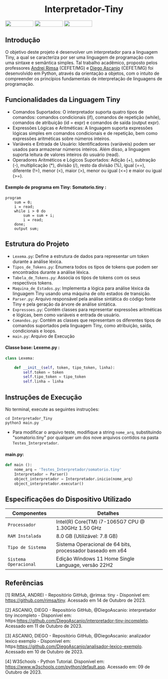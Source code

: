 <h1 align="center"> Interpretador-Tiny</h1>
<div style="display: inline-block;">
<img align="center" height="20px" width="90px" src="https://img.shields.io/badge/Python-3776AB?style=for-the-badge&logo=python&logoColor=white"/> 
<img align="center" height="20px" width="90px" src="https://img.shields.io/badge/Made%20for-VSCode-1f425f.svg"/> 
<img align="center" height="20px" width="90px" src="https://img.shields.io/badge/Contributions-welcome-brightgreen.svg?style=flat"/>
</div>

## Introdução

O objetivo deste projeto é desenvolver um interpretador para a linguagem Tiny, a qual se caracteriza por ser uma linguagem de programação com uma sintaxe e semântica simples. Tal trabalho acadêmico, proposto pelos professores <a href="https://github.com/rimsa" target="_blank">Andrei Rimsa</a> (CEFET/MG) e <a href="https://github.com/DiegoAscanio" target="_blank">Diego Ascanio</a> (CEFET/MG) foi desenvolvido em Python, através da orientação a objetos, com o intuito de compreender os princípios fundamentais de interpretação de linguagens de programação. 

## Funcionalidades da Linguagem Tiny

- Comandos Suportados: O interpretador suporta quatro tipos de comandos: comandos condicionais (if), comandos de repetição (while), comandos de atribuição (id = expr) e comandos de saída (output expr).
- Expressões Lógicas e Aritméticas: A linguagem suporta expressões lógicas simples em comandos condicionais e de repetição, bem como expressões aritméticas sobre números inteiros.
- Variáveis e Entrada de Usuário: Identificadores (variáveis) podem ser usados para armazenar números inteiros. Além disso, a linguagem suporta leitura de valores inteiros do usuário (read).
- Operadores Aritméticos e Lógicos Suportados: Adição (+), subtração (-), multiplicação (*), divisão (/), resto da divisão (%), igual (==), diferente (!=), menor (<), maior (>), menor ou igual (<=) e maior ou igual (>=).

<strong><h4>Exemplo de programa em Tiny: Somatorio.tiny :</h4></strong>
```
program
    sum = 0;
    i = read;
    while i > 0 do
        sum = sum + i;
        i = read;
    done;
    output sum;
```

## Estrutura do Projeto

- ```Lexema.py```: Define a estrutura de dados para representar um token durante a análise léxica.
- ```Tipos_de_Tokens.py```: Enumera todos os tipos de tokens que podem ser encontrados durante a análise léxica.
- ```Tabela_de_Tokens.py```: Associa os tipos de tokens com os seus respectivos tokens.
- ```Maquina_de_Estados.py```: Implementa a lógica para análise léxica da linguagem Tiny usando uma máquina de oito estados de transição.
- ```Parser.py```: Arquivo responsável pela análise sintática do código fonte Tiny e pela geração da árvore de análise sintática.
- ```Expressoes.py```: Contém classes para representar expressões aritméticas e lógicas, bem como variáveis e entrada de usuário.
- ```Comandos.py```: Contém as classes que representam os diferentes tipos de comandos suportados pela linguagem Tiny, como atribuição, saída, condicionais e loops.
- ```main.py```: Arquivo de Execução

<strong><h4>Classe base: Lexeme.py :</h4></strong>

```python
class Lexema:
    
    def __init__(self, token, tipo_token, linha):
        self.token = token
        self.tipo_token = tipo_token
        self.linha = linha
```

## Instruções de Execução

No terminal, execute as seguintes instruções:
```
cd Interpretador_Tiny
python3 main.py
```
- Para modificar o arquivo teste, modifique a string ```nome_arq```, substituindo "somatorio.tiny" por qualquer um dos nove arquivos contidos na pasta ```Testes_Interpretador```.

<strong><h4>main.py:</h4></strong>

```python
def main ():
    nome_arq = 'Testes_Interpretador/somatorio.tiny'
    Interpretador = Parser()
    object_interpretador = Interpretador.inicio(nome_arq)
    object_interpretador.executar()
```

## Especificações do Dispositivo Utilizado

| Componentes            | Detalhes                                                                                         |
| -----------------------| -----------------------------------------------------------------------------------------------  |
|  `Processador`         | Intel(R) Core(TM) i7-1065G7 CPU @ 1.30GHz   1.50 GHz                                             |
|  `RAM Instalada`       | 8.0 GB (Utilizável: 7.8 GB)                                                                      |
|  `Tipo de Sistema`     | Sistema Operacional de 64 bits, processador baseado em x64                                       |
|  `Sistema Operacional` | Edição Windows 11 Home Single Language, versão 22H2                                              |

## Referências

[1] RIMSA, ANDREI - Repositório GitHub, @rimsa: tiny - Disponível em: https://github.com/rimsa/tiny. Acessado em 14 de Outubro de 2023.

[2] ASCANIO, DIEGO - Repositório GitHub, @DiegoAscanio: interpretador tiny incompleto - Disponível em: https:https://github.com/DiegoAscanio/interpretador-tiny-incompleto. Acessado em 11 de Outubro de 2023.

[3] ASCANIO, DIEGO - Repositório GitHub, @DiegoAscanio: analizador lexico exemplo - Disponível em: https:https://github.com/DiegoAscanio/analisador-lexico-exemplo. Acessado em 10 de Outubro de 2023.

[4] W3Schools - Python Tutorial. Disponível em: <https://www.w3schools.com/python/default.asp>. Acessado em: 09 de Outubro de 2023.
